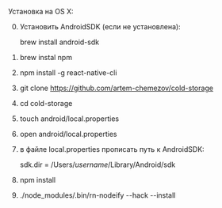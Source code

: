 Установка на OS X:

0. Установить AndroidSDK (если не установлена):

    brew install android-sdk

1. brew instal npm

2. npm install -g react-native-cli

3. git clone https://github.com/artem-chemezov/cold-storage

4. cd cold-storage

5. touch android/local.properties

6. open android/local.properties

7. в файле local.properties прописать путь к AndroidSDK:

    sdk.dir = /Users/*username*/Library/Android/sdk

8. npm install

9. ./node_modules/.bin/rn-nodeify --hack --install

